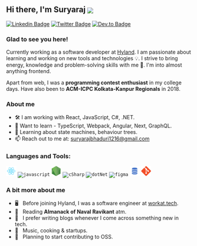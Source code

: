 ## Hi there, I'm Suryaraj <img align="center" src="https://media.giphy.com/media/hvRJCLFzcasrR4ia7z/giphy.gif" width="25px">

[![Linkedin Badge](https://img.shields.io/badge/LinkedIn-0077B5?style=for-the-badge&logo=linkedin&logoColor=white)](https://www.linkedin.com/in/suryaraj-bhaduri-a6706b162/)
[![Twitter Badge](https://img.shields.io/badge/Twitter-1DA1F2?style=for-the-badge&logo=twitter&logoColor=white)](https://twitter.com/BhaduriSuryaraj)
[![Dev.to Badge](https://img.shields.io/badge/dev.to-0A0A0A?style=for-the-badge&logo=dev.to&logoColor=white)](https://dev.to/suryaraj1)

### Glad to see you here! <!-- visitor count  ![](https://visitor-badge.glitch.me/badge?page_id=suryaraj1.suryaraj1) -->
<img align="right" width="100" alt="" src="https://media-exp1.licdn.com/dms/image/C4E0BAQHh26xH_gk97w/company-logo_200_200/0/1635865928419?e=2147483647&v=beta&t=qjpjvUE-S_GuMtNbK1Q1ohZZFp4Rh8CxGjt00Z5zarg" />

Currently working as a software developer at [Hyland](https://www.hyland.com/en). I am passionate about learning and working on new tools and technologies 💡. I strive to bring energy, knowledge and problem-solving skills with me 🚀. I'm into almost anything frontend.

Apart from web, I was a **programming contest enthusiast** in my college days. Have also been to **ACM-ICPC Kolkata-Kanpur Regionals** in 2018.

<img align="right" width="375" alt="" src="https://media3.giphy.com/media/zOvBKUUEERdNm/giphy.gif?cid=ecf05e474js9k7lfnqsurj7m5xy0bsb0ewwsbgv9j52hfckt&rid=giphy.gif&ct=g" />

### About me
- 🛠️ I am working with React, JavaScript, C#, .NET.
- 👀 Want to learn - TypeScript, Webpack, Angular, Next, GraphQL.
- 🧠 Learning about state machines, behaviour trees.
- 📫 Reach out to me at: suryarajbhaduri1216@gmail.com

### Languages and Tools:
<!--  bhatVikrant's README -->
<code><img height="27" src="https://raw.githubusercontent.com/github/explore/80688e429a7d4ef2fca1e82350fe8e3517d3494d/topics/react/react.png" alt="react"></code>
<code><img height="27" src="https://user-images.githubusercontent.com/50735025/111870008-26005880-89a8-11eb-9da3-09faf8c80f9e.png" alt="javascript"></code>
<code><img height="27" src="https://raw.githubusercontent.com/github/explore/80688e429a7d4ef2fca1e82350fe8e3517d3494d/topics/nodejs/nodejs.png" alt="nodejs"></code>
<code><img height="27" src="https://cdn.jsdelivr.net/gh/devicons/devicon/icons/csharp/csharp-original.svg" alt="cSharp"></code>
<code><img height="27" src="https://cdn.jsdelivr.net/gh/devicons/devicon/icons/dot-net/dot-net-original.svg" alt="dotNet"></code>
<code><img height="27" src="https://cdn.jsdelivr.net/gh/devicons/devicon/icons/figma/figma-original.svg" alt="figma"></code>
<code><img height="27" src="https://raw.githubusercontent.com/github/explore/80688e429a7d4ef2fca1e82350fe8e3517d3494d/topics/sql/sql.png" alt="sql"></code>
<code><img height="27" src="https://raw.githubusercontent.com/devicons/devicon/master/icons/git/git-original.svg" alt="git"></code>

<!-- - below its very messy will fix it -->
### A bit more about me
- 🖥️ &nbsp; Before joining Hyland, I was a software engineer at [workat.tech](https://workat.tech).
- 📘 &nbsp; Reading **Almanack of Naval Ravikant** atm.
- 📰 &nbsp; I prefer writing blogs whenever I come across something new in tech.
- 🍕 &nbsp; Music, cooking & startups.
- 🔧 &nbsp; Planning to start contributing to OSS.

#

